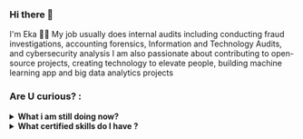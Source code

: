### Hi there 👋
I'm Eka 👨‍💻 My job usually does internal audits including conducting fraud investigations, accounting forensics, Information and Technology Audits, and cybersecurity analysis
I am also passionate about contributing to open-source projects, creating technology to elevate people, building machine learning app and big data analytics projects

### Are U curious? :
<details>
 <summary><strong>What i am still doing now?</strong></summary>
    - 🌱 I’m currently learning Python, C++, SQL, Java, XML, Android SDK </br>
    - 👯 I’m looking to collaborate on Automation Projects, Machine Learning Projects, IoT Projects, Cybersecurity Projects, and Android Apps. </br>
    - 🤔 I’m looking for help with a master of programming. hehe </br>
    - 💬 Ask me about anything EXCEPT about girls 🙄 .</br>
    - 📫 How to reach me or perhaps just want to read my CV 😁 just <a href="mailto:ekacsisfreeman@gmail.com">Email me!</a>  </br>
    - 😄 Pronouns: He/Him/Cak </br>
</details>

<details>
 <summary><strong>What certified skills do I have ?</strong></summary>
    - 🕵️‍♀️ Investigation </br>
    - 📚 Data Scientist </br>
    - 🍳 Audit </br>
    - 👁‍🗨 Digital Forensics </br>
    - 🐱‍👤 Cyber Security Analyst </br>
    - 🤖 Information Technology Audit </br>
    - 😂 subscribe to my channel <a href="https://www.youtube.com/channel/UC2Jvlgvg6bwGFw-CW-IP_xw)https://www.youtube.com/channel/UC2Jvlgvg6bwGFw-CW-IP_xw">AuditorzamaNow</a>  </br>
</details>

